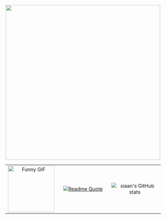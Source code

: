 <p align="center">
  <img src="https://i.imgur.com/a6DhlfX.png" width="500" height="auto" style="display: block; margin: 0 auto"/>
</p>

<table style="width: 100%; border: none; border-collapse: collapse;">
  <tr>
    <td align="center" style="width: 33%; border: none;">
      <img src="https://media3.giphy.com/media/v1.Y2lkPTc5MGI3NjExcnZrY2pnNWZqdDJucWJ6eXJpZGx2MW52dnluNDB5cDZzeDVnNWZpMSZlcD12MV9pbnRlcm5hbF9naWZfYnlfaWQmY3Q9Zw/RvM4XTjdiFBwQ28R3y/giphy.gif" width="150" height="auto" alt="Funny GIF" />
    </td>
    <td align="center" style="width: 33%; border: none;">
      <a href="https://github.com/piyushsuthar/github-readme-quotes">
        <img src="https://quotes-github-readme.vercel.app/api?quote=Hatred%20and%20anger%20are%20the%20greatest%20poison%20to%20the%20happiness%20of%20a%20good%20mind.&theme=dark" alt="Readme Quote" />
      </a>
    </td>
    <td align="center" style="width: 33%; border: none;">
      <img src="https://github-readme-stats.vercel.app/api?username=siaandev&show_icons=true" alt="siaan's GitHub stats" />
    </td>
  </tr>
</table>
